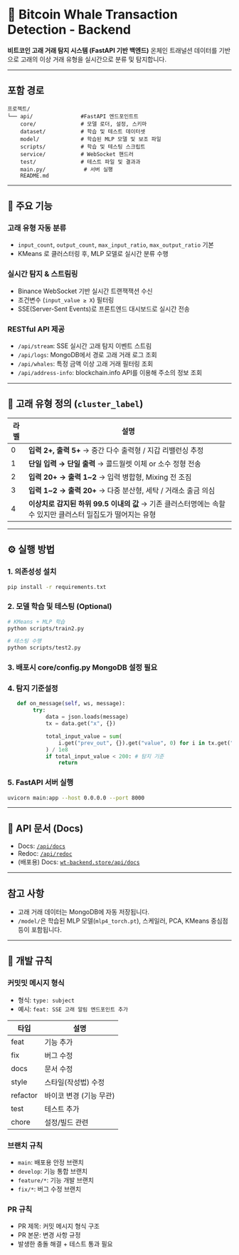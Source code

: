 # 🐋 Bitcoin Whale Transaction Detection - Backend

**비트코인 고래 거래 탐지 시스템 (FastAPI 기반 백엔드)**
온체인 트래널션 데이터를 기반으로 고래의 이상 거래 유형을 실시간으로 분류 및 탐지합니다.

---

## 포함 경로

```
프로젝트/
└── api/               #FastAPI 엔드포인트트
    core/              # 모델 로더, 설정, 스키마
    dataset/           # 학습 및 테스트 데이터셋
    model/             # 학습된 MLP 모델 및 보조 파일
    scripts/           # 학습 및 테스팅 스크립트
    service/           # WebSocket 핸드러
    test/              # 테스트 파일 및 결과과
    main.py/            # 서버 실행
    README.md
```

---

## 🚀 주요 기능

### 고래 유형 자동 분류

* `input_count`, `output_count`, `max_input_ratio`, `max_output_ratio` 기본
* KMeans 로 클러스터링 후, MLP 모델로 실시간 분류 수행

### 실시간 탐지 & 스트림링

* Binance WebSocket 기반 실시간 트랜잭잭션 수신
* 조건변수 (`input_value ≥ X`) 필터링
* SSE(Server-Sent Events)로 프론트엔드 대시보드로 실시간 전송

### RESTful API 제공

* `/api/stream`: SSE 실시간 고래 탐지 이벤트 스트림
* `/api/logs`: MongoDB에서 경로 고래 거래 로그 조회
* `/api/whales`: 특정 금액 이상 고래 거래 필터링 조회
* `/api/address-info`: blockchain.info API를 이용해 주소의 정보 조회

---

## 🐋 고래 유형 정의 (`cluster_label`)

| 라벨 | 설명 |
|------|------|
| 0 | **입력 2+, 출력 5+** → 중간 다수 출력형 / 지갑 리밸런싱 추정 |
| 1 | **단일 입력 → 단일 출력** → 콜드월렛 이체 or 소수 정형 전송 |
| 2 | **입력 20+ → 출력 1~2** → 입력 병합형, Mixing 전 조짐 |
| 3 | **입력 1~2 → 출력 20+** → 다중 분산형, 세탁 / 거래소 출금 의심 |
| 4 | **이상치로 감지된 하위 99.5 이내의 값** → 기존 클러스터명에는 속할 수 있지만 클러스터 밀집도가 떨어지는 유형 |

---

## ⚙️ 실행 방법

### 1. 의존성성 설치

```bash
pip install -r requirements.txt
```

### 2. 모델 학습 및 테스팅 (Optional)

```bash
# KMeans + MLP 학습
python scripts/train2.py

# 테스팅 수행
python scripts/test2.py
```

### 3. 배포시 core/config.py MongoDB 설정 필요

### 4. 탐지 기준설정
```config.py
   def on_message(self, ws, message):
        try:
            data = json.loads(message)
            tx = data.get("x", {})

            total_input_value = sum(
                i.get("prev_out", {}).get("value", 0) for i in tx.get("inputs", [])
            ) / 1e8
            if total_input_value < 200: # 탐지 기준
                return
```

### 5. FastAPI 서버 실행

```bash
uvicorn main:app --host 0.0.0.0 --port 8000
```

---

## 📘 API 문서 (Docs)

* Docs: [`/api/docs`](http://localhost:8000/api/docs) 
* Redoc: [`/api/redoc`](http://localhost:8000/api/redoc)
* (배포용) Docs: [`wt-backend.store/api/docs`](https://wt-backend.store/api/docs)
---

## 참고 사항

* 고래 거래 데이터는 MongoDB에 자동 저장됩니다.
* `/model/`은 학습된 MLP 모델(`mlp4_torch.pt`), 스케일러, PCA, KMeans 중심점 등이 포함됩니다.

---

## 🔧 개발 규칙

### 커밋밋 메시지 형식

* 형식: `type: subject`
* 예시: `feat: SSE 고래 알림 엔드포인트 추가`

| 타입       | 설명             |
| -------- | -------------- |
| feat     | 기능 추가          |
| fix      | 버그 수정          |
| docs     | 문서 수정          |
| style    | 스타일(작성법) 수정    |
| refactor | 바이코 변경 (기능 무관) |
| test     | 테스트 추가         |
| chore    | 설정/빌드 관련       |

### 브랜치 규칙

* `main`: 배포용 안정 브랜치
* `develop`: 기능 통합 브랜치
* `feature/*`: 기능 개발 브랜치
* `fix/*`: 버그 수정 브랜치

### PR 규칙

* PR 제목: 커밋 메시지 형식 구조
* PR 본문: 변경 사항 규정
* 발생한 충돌 해결 + 테스트 통과 필요
